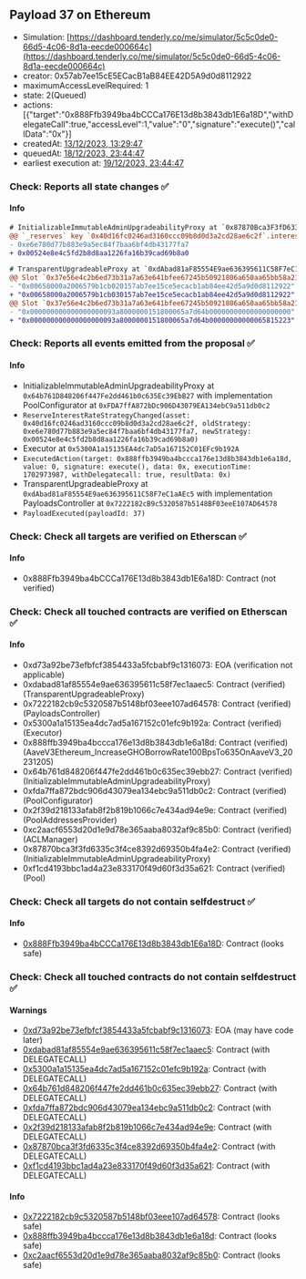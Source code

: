 ## Payload 37 on Ethereum

- Simulation: [https://dashboard.tenderly.co/me/simulator/5c5c0de0-66d5-4c06-8d1a-eecde000664c](https://dashboard.tenderly.co/me/simulator/5c5c0de0-66d5-4c06-8d1a-eecde000664c)
- creator: 0x57ab7ee15cE5ECacB1aB84EE42D5A9d0d8112922
- maximumAccessLevelRequired: 1
- state: 2(Queued)
- actions: [{"target":"0x888Ffb3949ba4bCCCa176E13d8b3843db1E6a18D","withDelegateCall":true,"accessLevel":1,"value":"0","signature":"execute()","callData":"0x"}]
- createdAt: [13/12/2023, 13:29:47](https://etherscan.io/tx/0xe6b0ba9783cb317162a7bb9ac0da22efc848b1f125a70fbe66cb306389bc7fa1)
- queuedAt: [18/12/2023, 23:44:47](https://etherscan.io/tx/0x53586ecb8c44d15c659346a2a2f59bd94325e1b358d8726654fbb506837d69ca)
- earliest execution at: [19/12/2023, 23:44:47](https://www.epochconverter.com/countdown?q=1703029487)

### Check: Reports all state changes :white_check_mark:

#### Info


```diff
# InitializableImmutableAdminUpgradeabilityProxy at `0x87870Bca3F3fD6335C3F4ce8392D69350B4fA4E2` with implementation Pool at `0xF1Cd4193bbc1aD4a23E833170f49d60f3D35a621`
@@ `_reserves` key `0x40d16fc0246ad3160ccc09b8d0d3a2cd28ae6c2f`.interestRateStrategyAddress @@
- 0xe6e780d77b883e9a5ec84f7baa6bf4db43177fa7
+ 0x00524e8e4c5fd2b8d8aa1226fa16b39cad69b8a0

```

```diff
# TransparentUpgradeableProxy at `0xdAbad81aF85554E9ae636395611C58F7eC1aAEc5` with implementation PayloadsController at `0x7222182cB9c5320587b5148BF03eeE107AD64578`
@@ Slot `0x37e56e4c2b6ed73b31a7a63e641bfee67245b50921806a650aa65bb58a213ba7` @@
- "0x00658000a2006579b1cb020157ab7ee15ce5ecacb1ab84ee42d5a9d0d8112922"
+ "0x00658000a2006579b1cb030157ab7ee15ce5ecacb1ab84ee42d5a9d0d8112922"
@@ Slot `0x37e56e4c2b6ed73b31a7a63e641bfee67245b50921806a650aa65bb58a213ba8` @@
- "0x000000000000000000093a8000000151800065a7d64b00000000000000000000"
+ "0x000000000000000000093a8000000151800065a7d64b00000000000065815223"
```


### Check: Reports all events emitted from the proposal :white_check_mark:

#### Info

- InitializableImmutableAdminUpgradeabilityProxy at `0x64b761D848206f447Fe2dd461b0c635Ec39EbB27` with implementation PoolConfigurator at `0xFDA7ffA872bDc906D43079EA134ebC9a511db0c2`
- `ReserveInterestRateStrategyChanged(asset: 0x40d16fc0246ad3160ccc09b8d0d3a2cd28ae6c2f, oldStrategy: 0xe6e780d77b883e9a5ec84f7baa6bf4db43177fa7, newStrategy: 0x00524e8e4c5fd2b8d8aa1226fa16b39cad69b8a0)`
- Executor at `0x5300A1a15135EA4dc7aD5a167152C01EFc9b192A`
- `ExecutedAction(target: 0x888ffb3949ba4bccca176e13d8b3843db1e6a18d, value: 0, signature: execute(), data: 0x, executionTime: 1702973987, withDelegatecall: true, resultData: 0x)`
- TransparentUpgradeableProxy at `0xdAbad81aF85554E9ae636395611C58F7eC1aAEc5` with implementation PayloadsController at `0x7222182cB9c5320587b5148BF03eeE107AD64578`
- `PayloadExecuted(payloadId: 37)`

### Check: Check all targets are verified on Etherscan :white_check_mark:

#### Info

- 0x888Ffb3949ba4bCCCa176E13d8b3843db1E6a18D: Contract (not verified)

### Check: Check all touched contracts are verified on Etherscan :white_check_mark:

#### Info

- 0xd73a92be73efbfcf3854433a5fcbabf9c1316073: EOA (verification not applicable)
- 0xdabad81af85554e9ae636395611c58f7ec1aaec5: Contract (verified) (TransparentUpgradeableProxy)
- 0x7222182cb9c5320587b5148bf03eee107ad64578: Contract (verified) (PayloadsController)
- 0x5300a1a15135ea4dc7ad5a167152c01efc9b192a: Contract (verified) (Executor)
- 0x888ffb3949ba4bccca176e13d8b3843db1e6a18d: Contract (verified) (AaveV3Ethereum_IncreaseGHOBorrowRate100BpsTo635OnAaveV3_20231205)
- 0x64b761d848206f447fe2dd461b0c635ec39ebb27: Contract (verified) (InitializableImmutableAdminUpgradeabilityProxy)
- 0xfda7ffa872bdc906d43079ea134ebc9a511db0c2: Contract (verified) (PoolConfigurator)
- 0x2f39d218133afab8f2b819b1066c7e434ad94e9e: Contract (verified) (PoolAddressesProvider)
- 0xc2aacf6553d20d1e9d78e365aaba8032af9c85b0: Contract (verified) (ACLManager)
- 0x87870bca3f3fd6335c3f4ce8392d69350b4fa4e2: Contract (verified) (InitializableImmutableAdminUpgradeabilityProxy)
- 0xf1cd4193bbc1ad4a23e833170f49d60f3d35a621: Contract (verified) (Pool)

### Check: Check all targets do not contain selfdestruct :white_check_mark:

#### Info

- [0x888Ffb3949ba4bCCCa176E13d8b3843db1E6a18D](https://etherscan.io/address/0x888Ffb3949ba4bCCCa176E13d8b3843db1E6a18D): Contract (looks safe)

### Check: Check all touched contracts do not contain selfdestruct :white_check_mark:

#### Warnings

- [0xd73a92be73efbfcf3854433a5fcbabf9c1316073](https://etherscan.io/address/0xd73a92be73efbfcf3854433a5fcbabf9c1316073): EOA (may have code later)
- [0xdabad81af85554e9ae636395611c58f7ec1aaec5](https://etherscan.io/address/0xdabad81af85554e9ae636395611c58f7ec1aaec5): Contract (with DELEGATECALL)
- [0x5300a1a15135ea4dc7ad5a167152c01efc9b192a](https://etherscan.io/address/0x5300a1a15135ea4dc7ad5a167152c01efc9b192a): Contract (with DELEGATECALL)
- [0x64b761d848206f447fe2dd461b0c635ec39ebb27](https://etherscan.io/address/0x64b761d848206f447fe2dd461b0c635ec39ebb27): Contract (with DELEGATECALL)
- [0xfda7ffa872bdc906d43079ea134ebc9a511db0c2](https://etherscan.io/address/0xfda7ffa872bdc906d43079ea134ebc9a511db0c2): Contract (with DELEGATECALL)
- [0x2f39d218133afab8f2b819b1066c7e434ad94e9e](https://etherscan.io/address/0x2f39d218133afab8f2b819b1066c7e434ad94e9e): Contract (with DELEGATECALL)
- [0x87870bca3f3fd6335c3f4ce8392d69350b4fa4e2](https://etherscan.io/address/0x87870bca3f3fd6335c3f4ce8392d69350b4fa4e2): Contract (with DELEGATECALL)
- [0xf1cd4193bbc1ad4a23e833170f49d60f3d35a621](https://etherscan.io/address/0xf1cd4193bbc1ad4a23e833170f49d60f3d35a621): Contract (with DELEGATECALL)

#### Info

- [0x7222182cb9c5320587b5148bf03eee107ad64578](https://etherscan.io/address/0x7222182cb9c5320587b5148bf03eee107ad64578): Contract (looks safe)
- [0x888ffb3949ba4bccca176e13d8b3843db1e6a18d](https://etherscan.io/address/0x888ffb3949ba4bccca176e13d8b3843db1e6a18d): Contract (looks safe)
- [0xc2aacf6553d20d1e9d78e365aaba8032af9c85b0](https://etherscan.io/address/0xc2aacf6553d20d1e9d78e365aaba8032af9c85b0): Contract (looks safe)

